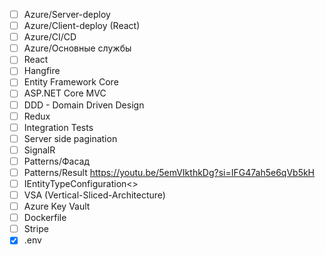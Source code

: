 - [ ] Azure/Server-deploy
- [ ] Azure/Client-deploy (React)
- [ ] Azure/CI/CD
- [ ] Azure/Основные службы
- [ ] React
- [ ] Hangfire
- [ ] Entity Framework Core
- [ ] ASP.NET Core MVC
- [ ] DDD - Domain Driven Design
- [ ] Redux
- [ ] Integration Tests
- [ ] Server side pagination
- [ ] SignalR
- [ ] Patterns/Фасад
- [ ] Patterns/Result https://youtu.be/5emVIkthkDg?si=IFG47ah5e6qVb5kH
- [ ] IEntityTypeConfiguration<>
- [ ] VSA (Vertical-Sliced-Architecture)
- [ ] Azure Key Vault
- [ ] Dockerfile
- [ ] Stripe
- [x] .env